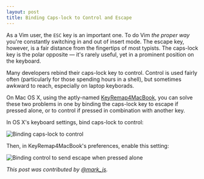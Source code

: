 ```yaml
---
layout: post
title: Binding Caps-lock to Control and Escape
---
```


As a Vim user, the `ESC` key is an important one. To do Vim *the proper way* you're constantly switching in and out of insert mode. The escape key, however, is a fair distance from the fingertips of most typists. The caps-lock key is the polar opposite — it's rarely useful, yet in a prominent position on the keyboard.

Many developers rebind their caps-lock key to control. Control is used fairly often (particularly for those spending hours in a shell), but sometimes awkward to reach, especially on laptop keyborads.

On Mac OS X, using the aptly-named [KeyRemap4MacBook](http://pqrs.org/macosx/keyremap4macbook/), you can solve these two problems in one by binding the caps-lock key to escape if pressed alone, or to control if pressed in combination with another key.

In OS X's keyboard settings, bind caps-lock to control:

![Binding caps-lock to control](https://pbs.twimg.com/media/BItDLa2CYAAVXxZ.png:medium)

Then, in KeyRemap4MacBook's preferences, enable this setting:

![Binding control to send escape when pressed alone](https://pbs.twimg.com/media/BItC5M0CMAMEBMg.png:medium)

_This post was contributed by [@mark_js](http://twitter.com/mark_js)._
